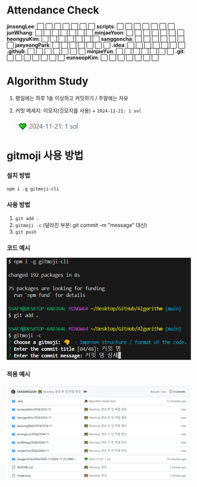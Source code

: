 <!-- Attendance Section -->
# Attendance Check

**jinsongLee**: ⬜ ⬜ ⬜ ⬜ ⬜ ⬜ ⬜
**scripts**: ⬜ ⬜ ⬜ ⬜ ⬜ ⬜ ⬜
**junWhang**: ⬜ ⬜ ⬜ ⬜ ⬜ ⬜ ⬜
**minjaeYoon**: ⬜ ⬜ ⬜ ⬜ ⬜ ⬜ ⬜
**heongyuKim**: ⬜ ⬜ ⬜ ⬜ ⬜ ⬜ ⬜
**sanggoncha**: ⬜ ⬜ ⬜ ⬜ ⬜ ⬜ ⬜
**jaeyeongPark**: ⬜ ⬜ ⬜ ⬜ ⬜ ⬜ ⬜
**.idea**: ⬜ ⬜ ⬜ ⬜ ⬜ ⬜ ⬜
**.github**: ⬜ ⬜ ⬜ ⬜ ⬜ ⬜ ⬜
**minjaeYun**: ⬜ ⬜ ⬜ ⬜ ⬜ ⬜ ⬜
**.git**: ⬜ ⬜ ⬜ ⬜ ⬜ ⬜ ⬜
**eunseopKim**: ⬜ ⬜ ⬜ ⬜ ⬜ ⬜ ⬜

<!-- Rules Section -->
# Algorithm Study
1. 평일에는 하루 1솔 이상하고 커밋하기 / 주말에는 자유
2. 커밋 메세지: 이모지(깃모지를 사용) +  `2024-11-21: 1 sol`

    ![alt text](images/image-2.png)


# gitmoji 사용 방법
### 설치 방법
`npm i -g gitmoji-cli`

### 사용 방법
1. `git add .`
2. `gitmoji -c` (달라진 부분: git commit -m "message" 대신)
3. `git push`

### 코드 예시
![alt text](images/image.png)

### 적용 예시
![alt text](images/image-1.png)